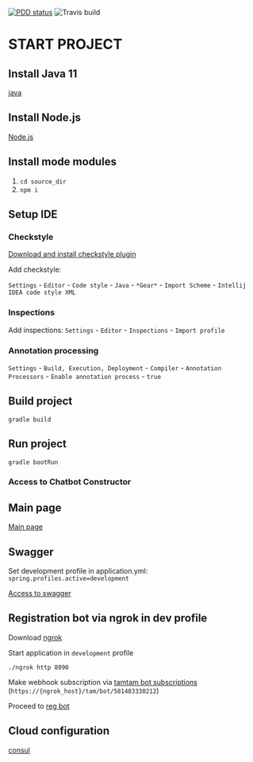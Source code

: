 [![PDD status](http://www.0pdd.com/svg?name=nms403/chatbot-constructor)](http://www.0pdd.com/p?name=nms403/chatbot-constructor)
![Travis build](https://api.travis-ci.com/nms403/chatbot-constructor.svg?token=dnq2ScgSbGJxCsEgpypH&branch=master)

# START PROJECT

## Install Java 11
[java]

## Install Node.js
[Node.js]

## Install mode modules
1. `cd source_dir`
2. `npm i`

## Setup IDE
### Checkstyle

[Download and install checkstyle plugin]

Add checkstyle:

`Settings` - `Editor` - `Code style` - `Java` - `*Gear*` - `Import Scheme` - `Intellij IDEA code style XML`

### Inspections

Add inspections:
`Settings` - `Editor` - `Inspections` - `Import profile`

### Annotation processing

`Settings` - `Build, Execution, Deployment` - `Compiler` - `Annotation Processors` - `Enable annotation process` - `true`

## Build project
`gradle build`

## Run project
`gradle bootRun`

### Access to Chatbot Constructor

## Main page

[Main page]

## Swagger

Set development profile in application.yml: `spring.profiles.active=development`

[Access to swagger]

## Registration bot via ngrok in dev profile

Download [ngrok]

Start application in `development` profile

`./ngrok http 8090`

Make webhook subscription via [tamtam bot subscriptions] (`https://{ngrok_host}/tam/bot/581483330212`)

Proceed to [reg bot]

## Cloud configuration

[consul]

[java]: https://www.oracle.com/technetwork/java/javase/downloads/jdk11-downloads-5066655.html
[Node.js]: https://nodejs.org/en/download/
[Download and install checkstyle plugin]: https://plugins.jetbrains.com/plugin/1065-checkstyle-idea
[Access to swagger]: http://localhost:8090/swagger-ui.html
[Main page]: http://localhost:8090
[ngrok]: https://ngrok.com/download
[tamtam bot subscriptions]: https://dev.tamtam.chat/#tag/subscriptions
[reg bot]: https://tt.me/BuilderRegBot
[consul]: http://localhost:8500/ui/dc1/services